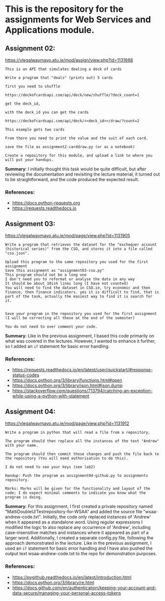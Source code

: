 # This is the repository for the assignments for Web Services and Applications module.

## Assignment 02:

https://vlegalwaymayo.atu.ie/mod/assign/view.php?id=1131888 

    This is an API that simulates dealing a deck of cards

    Write a program that "deals" (prints out) 5 cards

    first you need to shuffle

    https://deckofcardsapi.com/api/deck/new/shuffle/?deck_count=1

    get the deck_id, 

    with the deck_id you can get the cards

    https://deckofcardsapi.com/api/deck/<<deck_id>>/draw/?count=2

    This example gets two cards

    From there you need to print the value and the suit of each card.

    save the file as assignment2-carddraw.py (or as a notebook)

    Create a repository for this module, and upload a link to where you will put your handups.

**Summary**: I initially thought this task would be quite difficult, but after reviewing the documentation and revisiting the lecture material, it turned out to be straightforward, and the code produced the expected result.

### References:

- https://docs.python-requests.org
- https://requests.readthedocs.io

	
## Assignment 03:

https://vlegalwaymayo.atu.ie/mod/page/view.php?id=1131905

    Write a program that retrieves the dataset for the "exchequer account (historical series)" from the CSO, and stores it into a file called "cso.json".

    Upload this program to the same repository you used for the first assignment
    Save this assignment as "assignment03-cso.py"
    This program should not be a long one
    I don't need you to reformat or analyse the data in any way
    It should be about 10ish lines long (I have not counted)
    You will need to find the dataset in CSO.ie, try economic and then finance, then finance indicators. yes it is difficult to find, that is part of the task, actually the easiest way to find it is search for it.


    Save your program in the repository you used for the first assignment (I will be correcting all these at the end of the semester)

    You do not need to over comment your code.

**Summary**: Like in the previous assignment, I based this code primarily on what was covered in the lectures. However, I wanted to enhance it further, so I added an ```if``` statement for basic error handling.

### References:

- https://requests.readthedocs.io/en/latest/user/quickstart/#response-status-codes
- https://docs.python.org/3/library/functions.html#open
- https://docs.python.org/3/library/json.html#json.dump
- https://stackoverflow.com/questions/713794/catching-an-exception-while-using-a-python-with-statement

## Assignment 04:

https://vlegalwaymayo.atu.ie/mod/page/view.php?id=1131912

    Write a program in python that will read a file from a repository, 

    The program should then replace all the instances of the text "Andrew" with your name. 

    The program should then commit those changes and push the file back to the repository (You will need authorisation to do this).

    I do not need to see your keys (see lab2)

    Handup: Push the program as assignment04-github.py to assignments repository.

    Marks: Marks will be given for the functionality and layout of the code; I do expect minimal comments to indicate you know what the program is doing.

**Summary**: For this assignment, I first created a private repository named "MattiDoubleU/Testrepository-for-WSAA" and added the source file "wsaa-andrew-code.txt". Initially, the code only replaced instances of 'Andrew' when it appeared as a standalone word. Using regular expressions I modified the logic to also replace any occurrence of 'Andrew', including case-insensitive matches and instances where it appeared as part of a larger word. Additionally, I created a separate config.py file, following the approach demonstrated in the lecture. Like in the previous assignment, I used an ```if``` statement for basic error handling and I have also pushed the output text wsaa-andrew-code.txt to the repo for demonstration purposes.

### References:

- https://pygithub.readthedocs.io/en/latest/introduction.html
- https://docs.python.org/3/library/re.html
- https://docs.github.com/en/authentication/keeping-your-account-and-data-secure/managing-your-personal-access-tokens
